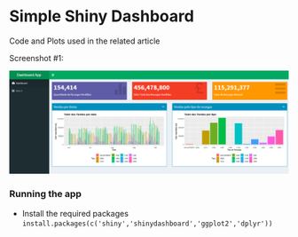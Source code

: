 # Simple Shiny Dashboard
Code and Plots used in the related article

Screenshot #1:

![Simple Shiny Dashboard](shiny.PNG)

### Running the app

* Install the required packages `install.packages(c('shiny','shinydashboard','ggplot2','dplyr'))`
